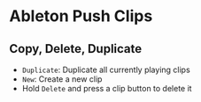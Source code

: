 # Ableton Push Clips

## Copy, Delete, Duplicate

- `Duplicate`: Duplicate all currently playing clips
- `New`: Create a new clip
- Hold `Delete` and press a clip button to delete it
